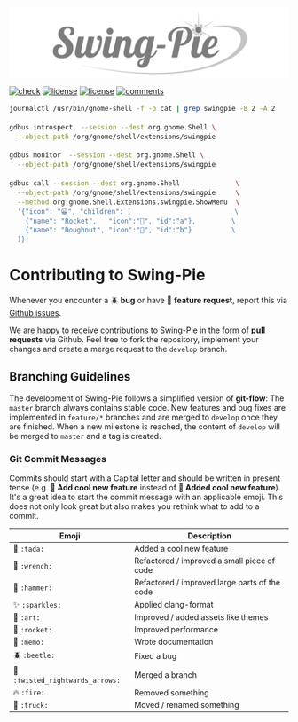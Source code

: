 <p align="center"> 
  <img src ="logo.svg" />
</p>

[![check](https://github.com/Schneegans/Swing-Pie/workflows/Checks/badge.svg?branch=develop)](https://github.com/Schneegans/Swing-Pie/actions)
[![license](https://img.shields.io/badge/Gnome_Shell-3.36.2-blue.svg)](LICENSE)
[![license](https://img.shields.io/badge/License-MIT-purple.svg)](LICENSE)
[![comments](https://img.shields.io/badge/Comments-29.3%25-green.svg)](cloc.sh)

```bash
journalctl /usr/bin/gnome-shell -f -o cat | grep swingpie -B 2 -A 2

gdbus introspect  --session --dest org.gnome.Shell \
  --object-path /org/gnome/shell/extensions/swingpie

gdbus monitor  --session --dest org.gnome.Shell \
  --object-path /org/gnome/shell/extensions/swingpie

gdbus call --session --dest org.gnome.Shell              \
  --object-path /org/gnome/shell/extensions/swingpie     \
  --method org.gnome.Shell.Extensions.swingpie.ShowMenu  \
  '{"icon": "😀", "children": [                          \
    {"name": "Rocket",   "icon":"🚀", "id":"a"},         \
    {"name": "Doughnut", "icon":"🍩", "id":"b"}          \
  ]}'
```

# Contributing to Swing-Pie

Whenever you encounter a :beetle: **bug** or have :tada: **feature request**, 
report this via [Github issues](https://github.com/schneegans/swingpie/issues).

We are happy to receive contributions to Swing-Pie in the form of **pull requests** via Github.
Feel free to fork the repository, implement your changes and create a merge request to the `develop` branch.

## Branching Guidelines

The development of Swing-Pie follows a simplified version of **git-flow**: The `master` branch always contains stable code.
New features and bug fixes are implemented in `feature/*` branches and are merged to `develop` once they are finished.
When a new milestone is reached, the content of `develop` will be merged to `master` and a tag is created.

### Git Commit Messages

Commits should start with a Capital letter and should be written in present tense (e.g. __:tada: Add cool new feature__ instead of __:tada: Added cool new feature__).
It's a great idea to start the commit message with an applicable emoji. This does not only look great but also makes you rethink what to add to a commit.

Emoji | Description
------|------------
:tada: `:tada:` | Added a cool new feature
:wrench: `:wrench:` | Refactored / improved a small piece of code
:hammer: `:hammer:` | Refactored / improved large parts of the code
:sparkles: `:sparkles:` | Applied clang-format
:art: `:art:` | Improved / added assets like themes
:rocket: `:rocket:` | Improved performance
:memo: `:memo:` | Wrote documentation
:beetle: `:beetle:` | Fixed a bug
:twisted_rightwards_arrows: `:twisted_rightwards_arrows:` | Merged a branch
:fire: `:fire:` | Removed something
:truck: `:truck:` | Moved / renamed something